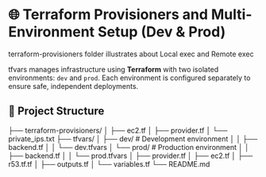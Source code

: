 # 🌐 Terraform Provisioners and Multi-Environment Setup (Dev & Prod)

terraform-provisioners folder illustrates about Local exec and Remote exec

tfvars manages infrastructure using **Terraform** with two isolated environments: `dev` and `prod`. Each environment is configured separately to ensure safe, independent deployments.

## 📁 Project Structure

├── terraform-provisioners/
│  ├── ec2.tf
│  ├── provider.tf
│  └── private_ips.txt
├── tfvars/
│ ├── dev/ # Development environment
│ │ ├── backend.tf
│ │ └── dev.tfvars
│ └── prod/ # Production environment
│ │ ├── backend.tf
│ │ └── prod.tfvars
│ ├── provider.tf
│ ├── ec2.tf
│ ├── r53.tf.tf
│ ├── outputs.tf
│ └── variables.tf
└── README.md
